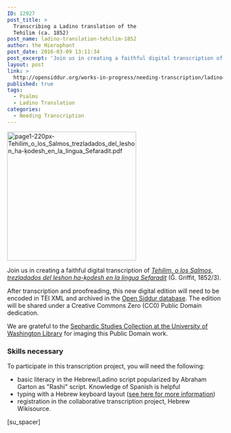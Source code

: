 ```yaml
---
ID: 12927
post_title: >
  Transcribing a Ladino translation of the
  Tehilim (ca. 1852)
post_name: ladino-translation-tehilim-1852
author: the Hierophant
post_date: 2016-03-09 13:11:34
post_excerpt: 'Join us in creating a faithful digital transcription of <a href="https://he.wikisource.org/wiki/%D7%9E%D7%A4%D7%AA%D7%97:Tehilim,_o_los_Salmos,_trezladados_del_leshon_ha-%E1%B8%B3odesh_en_la_lingua_Sefaradit.pdf">Tehilim, o los Salmos, trezladados del leshon ha-ḳodesh en la lingua Sefaradit</a> (Ǧ. Griffit, 1852/3). After transcription and proofreading, this new digital edition will be encoded in TEI XML and archived in the <a href="http://app.opensiddur.org">Open Siddur database</a>. We are grateful to the <a href="http://digitalcollections.lib.washington.edu/cdm/landingpage/collection/p16786coll3">Sephardic Studies Collection at the University of Washington Library</a> for imaging this Public Domain work.'
layout: post
link: >
  http://opensiddur.org/works-in-progress/needing-transcription/ladino-translation-tehilim-1852/
published: true
tags:
  - Psalms
  - Ladino Translation
categories:
  - Needing Transcription
---
```

<a href="https://he.wikisource.org/wiki/%D7%9E%D7%A4%D7%AA%D7%97:Tehilim,_o_los_Salmos,_trezladados_del_leshon_ha-%E1%B8%B3odesh_en_la_lingua_Sefaradit.pdf" rel="attachment wp-att-12932"><img src="http://opensiddur.org/wp-content/uploads/2016/03/page1-220px-Tehilim_o_los_Salmos_trezladados_del_leshon_ha-ḳodesh_en_la_lingua_Sefaradit.pdf.jpg" alt="page1-220px-Tehilim_o_los_Salmos_trezladados_del_leshon_ha-ḳodesh_en_la_lingua_Sefaradit.pdf" width="300" height="300" class="alignright size-full wp-image-12932" /></a>

Join us in creating a faithful digital transcription of <a href="https://he.wikisource.org/wiki/%D7%9E%D7%A4%D7%AA%D7%97:Tehilim,_o_los_Salmos,_trezladados_del_leshon_ha-%E1%B8%B3odesh_en_la_lingua_Sefaradit.pdf"><em>Tehilim, o los Salmos, trezladados del leshon ha-ḳodesh en la lingua Sefaradit</em></a> (Ǧ. Griffit, 1852/3). 

After transcription and proofreading, this new digital edition will need to be encoded in TEI XML and archived in the <a href="http://app.opensiddur.org">Open Siddur database</a>. The edition will be shared under a Creative Commons Zero (CC0) Public Domain dedication.

We are grateful to the <a href="http://digitalcollections.lib.washington.edu/cdm/landingpage/collection/p16786coll3">Sephardic Studies Collection at the University of Washington Library</a> for imaging this Public Domain work.
<h3>Skills necessary</h3>
To participate in this transcription project, you will need the following:
<ul>
	<li>basic literacy in the Hebrew/Ladino script popularized by Abraham Garton as "Rashi" script. Knowledge of Spanish is helpful</li>
	<li>typing with a Hebrew keyboard layout (<a href="http://opensiddur.org/tools/transcribe/">see here for more information</a>)</li>
	<li>registration in the collaborative transcription project, Hebrew Wikisource.</li>
</ul>
[su_spacer]